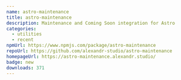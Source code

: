 ```yaml
---
name: astro-maintenance
title: astro-maintenance
description: Maintenance and Coming Soon integration for Astro
categories:
  - utilities
  - recent
npmUrl: https://www.npmjs.com/package/astro-maintenance
repoUrl: https://github.com/alexandr-studio/astro-maintenance
homepageUrl: https://astro-maintenance.alexandr.studio/
badge: new
downloads: 371
---
```

